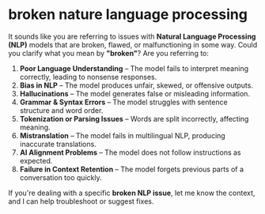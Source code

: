 # broken nature language processing

It sounds like you are referring to issues with **Natural Language Processing (NLP)** models that are broken, flawed, or malfunctioning in some way. Could you clarify what you mean by **"broken"**? Are you referring to:

1. **Poor Language Understanding** – The model fails to interpret meaning correctly, leading to nonsense responses.
2. **Bias in NLP** – The model produces unfair, skewed, or offensive outputs.
3. **Hallucinations** – The model generates false or misleading information.
4. **Grammar & Syntax Errors** – The model struggles with sentence structure and word order.
5. **Tokenization or Parsing Issues** – Words are split incorrectly, affecting meaning.
6. **Mistranslation** – The model fails in multilingual NLP, producing inaccurate translations.
7. **AI Alignment Problems** – The model does not follow instructions as expected.
8. **Failure in Context Retention** – The model forgets previous parts of a conversation too quickly.

If you're dealing with a specific **broken NLP issue**, let me know the context, and I can help troubleshoot or suggest fixes.
